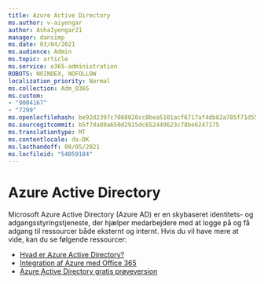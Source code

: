 ```yaml
---
title: Azure Active Directory
ms.author: v-aiyengar
author: AshaIyengar21
manager: dansimp
ms.date: 03/04/2021
ms.audience: Admin
ms.topic: article
ms.service: o365-administration
ROBOTS: NOINDEX, NOFOLLOW
localization_priority: Normal
ms.collection: Adm_O365
ms.custom:
- "9004167"
- "7299"
ms.openlocfilehash: be92d2397c7088020cc8bea5101acf6717af4db82a785f71d55ec5aff9061b1b
ms.sourcegitcommit: b5f7da89a650d2915dc652449623c78be6247175
ms.translationtype: MT
ms.contentlocale: da-DK
ms.lasthandoff: 08/05/2021
ms.locfileid: "54059184"
---
```

# <a name="azure-active-directory"></a>Azure Active Directory

Microsoft Azure Active Directory (Azure AD) er en skybaseret identitets- og adgangsstyringstjeneste, der hjælper medarbejdere med at logge på og få adgang til ressourcer både eksternt og internt. Hvis du vil have mere at vide, kan du se følgende ressourcer:

- [Hvad er Azure Active Directory?](https://go.microsoft.com/fwlink/?linkid=2081145)
- [Integration af Azure med Office 365](https://go.microsoft.com/fwlink/?linkid=2081218)
- [Azure Active Directory gratis prøveversion](https://go.microsoft.com/fwlink/?linkid=2081144)
